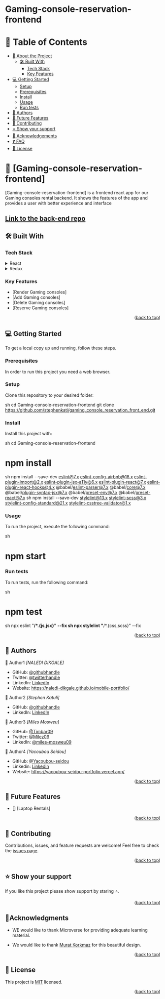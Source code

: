# Gaming-console-reservation-frontend

<a name="readme-top"></a>

# 📗 Table of Contents
- [:book: About the Project](#about-project)
  - [:hammer_and_wrench: Built With](#built-with)
    - [Tech Stack](#tech-stack)
    - [Key Features](#key-features)
- [:computer: Getting Started](#getting-started)
  - [Setup](#setup)
  - [Prerequisites](#prerequisites)
  - [Install](#install)
  - [Usage](#usage)
  - [Run tests](#run-tests)
- [:busts_in_silhouette: Authors](#authors)
- [:telescope: Future Features](#future-features)
- [:handshake: Contributing](#contributing)
- [:star:️ Show your support](#support)
- [:pray: Acknowledgements](#acknowledgements)
- [:question: FAQ](#faq)
- [:memo: License](#license)

<!-- PROJECT DESCRIPTION -->
# 📖 [Gaming-console-reservation-frontend] <a name="about-project"></a>

[Gaming-console-reservation-frontend] is a frontend react app for our Gaming consoles rental backend. It shows the features of the app and provides a user with better experience and interface

## [Link to the back-end repo](https://github.com/stephenkati/gaming_console_reservation_back_end.git)

## 🛠 Built With <a name="built-with"></a>

### Tech Stack <a name="tech-stack"></a>

<details>
  <summary>React</summary>
  <ul>
    <li><a>https://react.org/</a></li>
  </ul>
</details>

<details>
  <summary>Redux</summary>
  <ul>
    <li><a>https://redux.js.org/</a></li>
  </ul>
</details>

<!-- Features -->

### Key Features <a name="key-features"></a>

- [Render Gaming consoles]
- [Add Gaming consoles]
- [Delete Gaming consoles]
- [Reserve Gaming consoles]

<p align="right">(<a href="#readme-top">back to top</a>)</p>

<!-- GETTING STARTED -->

## 💻 Getting Started <a name="getting-started"></a>

To get a local copy up and running, follow these steps.

### Prerequisites

In order to run this project you need a web browser.

### Setup

Clone this repository to your desired folder:

sh
  cd Gaming-console-reservation-frontend
  git clone https://github.com/stephenkati/gaming_console_reservation_front_end.git

### Install

Install this project with:

sh
  cd Gaming-console-reservation-frontend
  # npm install
sh
  npm install --save-dev eslint@7.x eslint-config-airbnb@18.x eslint-plugin-import@2.x eslint-plugin-jsx-a11y@6.x eslint-plugin-react@7.x eslint-plugin-react-hooks@4.x @babel/eslint-parser@7.x @babel/core@7.x  @babel/plugin-syntax-jsx@7.x @babel/preset-env@7.x  @babel/preset-react@7.x
sh
  npm install --save-dev stylelint@13.x stylelint-scss@3.x stylelint-config-standard@21.x stylelint-csstree-validator@1.x

### Usage

To run the project, execute the following command:

sh
  # npm start

### Run tests

To run tests, run the following command:

sh
  # npm test

sh
  npx eslint "**/*.{js,jsx}" --fix
sh
  npx stylelint "**/*.{css,scss}" --fix

<p align="right">(<a href="#readme-top">back to top</a>)</p>

## 👥 Authors <a name="authors"></a>

👤 Author1
 *[NALEDI DIKGALE]*
 
- GitHub: [@githubhandle](https://github.com/Naledi-Dikgale)
- Twitter: [@twitterhandle](https://twitter.com/ChichiTheStar)
- LinkedIn: [LinkedIn](https://www.linkedin.com/in/naledi-dikgale-068423159/)
- Website: https://naledi-dikgale.github.io/mobile-portfolio/

👤 Author2
*[Stephen Katuli]*
 
- GitHub: [@githubhandle](https://github.com/stephenkati)
- LinkedIn: [LinkedIn](https://www.linkedin.com/in/stephen-katuli/)

👤 Author3
*[Miles Mosweu]*

- GitHub: [@Timbar09](https://github.com/Timbar09)
- Twitter: [@Milez09](https://twitter.com/Milez09)
- LinkedIn: [@miles-mosweu09](https://www.linkedin.com/in/miles-mosweu09)

👤 Author4
*[Yacoubou Seidou]*
- GitHub: [@Yacoubou-seidou](https://github.com/Yacoubou-seidou)
- Linkedin: [Linkedin](https://www.linkedin.com/in/yacoubou-seidou-chaibou)
- Website: https://yacoubou-seidou-portfolio.vercel.app/


<p align="right">(<a href="#readme-top">back to top</a>)</p>

## 🔭 Future Features <a name="future-features"></a>

- [] [Laptop Rentals]

<p align="right">(<a href="#readme-top">back to top</a>)</p>

## 🤝 Contributing <a name="contributing"></a>

Contributions, issues, and feature requests are welcome!
Feel free to check the [issues page](https://github.com/stephenkati/gaming_console_reservation_front_end/issues).

<p align="right">(<a href="#readme-top">back to top</a>)</p>

## ⭐️ Show your support <a name="support"></a>

If you like this project please show support by staring :star:️.

<p align="right">(<a href="#readme-top">back to top</a>)</p>

## 🙏Acknowledgments <a name="acknowledgements"></a>

* WE would like to thank Microverse for providing adequate learning material.

* We would like to thank [Murat Korkmaz](https://www.behance.net/gallery/26425031/Vespa-Responsive-Redesign) for this beautiful design.

<p align="right">(<a href="#readme-top">back to top</a>)</p>

## 📝 License <a name="license"></a>

This project is [MIT](./LICENSE) licensed.

<p align="right">(<a href="#readme-top">back to top</a>)</p>